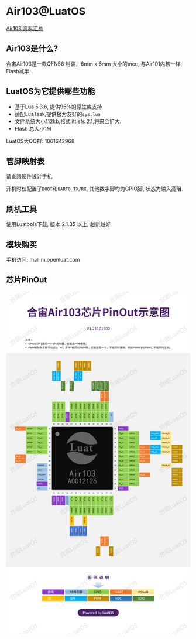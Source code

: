 # Air103@LuatOS

[Air103 资料汇总](https://luatos.com/t/air103)

## Air103是什么?

合宙Air103是一款QFN56 封装，6mm x 6mm 大小的mcu, 与Air101内核一样, Flash减半.

## LuatOS为它提供哪些功能

* 基于Lua 5.3.6, 提供95%的原生库支持
* 适配LuaTask,提供极为友好的`sys.lua`
* 文件系统大小112kb,格式littlefs 2.1,将来会扩大.
* Flash 总大小1M

LuatOS大QQ群: 1061642968

## 管脚映射表

请查阅硬件设计手机

开机时仅配置了`BOOT`和`UART0_TX/RX`, 其他数字脚均为GPIO脚, 状态为输入高阻.

## 刷机工具

使用Luatools下载, 版本 2.1.35 以上, 越新越好

## 模块购买

手机访问: mall.m.openluat.com

## 芯片PinOut

![](images/air103_chip_pinout.png)

